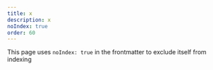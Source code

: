 ```yaml
---
title: x
description: x
noIndex: true
order: 60
---
```


This page uses `noIndex: true` in the frontmatter to exclude itself from indexing